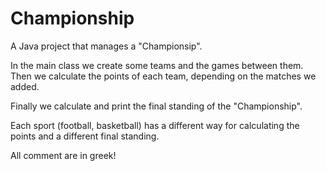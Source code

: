 # Championship

A Java project that manages a "Championsip". 

In the main class we create some teams and the games between them.
Then we calculate the points of each team, depending on the matches we added.

Finally we calculate and print the final standing of the "Championship".

Each sport (football, basketball) has a different way for calculating the points and a different final standing.

All comment are in greek!
